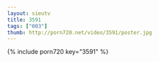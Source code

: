 ```yaml
--- 
layout: sieutv
title: 3591
tags: ["003"]
thumb: http://porn720.net/video/3591/poster.jpg
---
```

{% include porn720 key="3591" %} 
